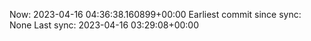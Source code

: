 Now: 2023-04-16 04:36:38.160899+00:00 Earliest commit since sync: None Last sync: 2023-04-16 03:29:08+00:00
